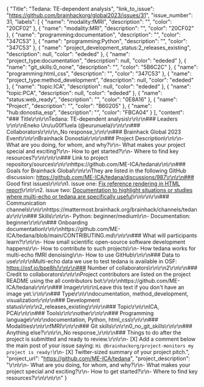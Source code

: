 {
  "Title": "Tedana: TE-dependent analysis",
  "link_to_issue": "https://github.com/brainhackorg/global2023/issues/31",
  "issue_number": 31,
  "labels": [
    {
      "name": "modality:fMRI",
      "description": "",
      "color": "20CF02"
    },
    {
      "name": "modality:MRI",
      "description": "",
      "color": "20CF02"
    },
    {
      "name": "programming:documentation",
      "description": "",
      "color": "347C53"
    },
    {
      "name": "programming:Python",
      "description": "",
      "color": "347C53"
    },
    {
      "name": "project_development_status:2_releases_existing",
      "description": null,
      "color": "ededed"
    },
    {
      "name": "project_type:documentation",
      "description": null,
      "color": "ededed"
    },
    {
      "name": "git_skills:0_none",
      "description": "",
      "color": "5B6C2C"
    },
    {
      "name": "programming:html_css",
      "description": "",
      "color": "347C53"
    },
    {
      "name": "project_type:method_development",
      "description": null,
      "color": "ededed"
    },
    {
      "name": "topic:ICA",
      "description": null,
      "color": "ededed"
    },
    {
      "name": "topic:PCA",
      "description": null,
      "color": "ededed"
    },
    {
      "name": "status:web_ready",
      "description": "",
      "color": "0E8A16"
    },
    {
      "name": "Project",
      "description": "",
      "color": "B60205"
    },
    {
      "name": "hub:donostia_esp",
      "description": "",
      "color": "FBCA04"
    }
  ],
  "content": "### Title\r\n\r\nTedana: TE-dependent analysis\r\n\r\n### Leaders \r\n\r\nEneko Uru\u00f1uela (@eurunuela)\r\n\r\n### Collaborators\r\n\r\n_No response_\r\n\r\n### Brainhack Global 2023 Event\r\n\r\nBrainhack Donostia\r\n\r\n### Project Description\r\n\r\n- What are you doing, for whom, and why?\r\n- What makes your project special and exciting?\r\n- How to get started?\r\n- Where to find key resources?\r\n\r\n\r\n### Link to project repository/sources\r\n\r\nhttps://github.com/ME-ICA/tedana\r\n\r\n### Goals for Brainhack Global\r\n\r\nThey are listed in the following GitHub discussion: https://github.com/ME-ICA/tedana/discussions/987\r\n\r\n### Good first issues\r\n\r\n1. issue one: [Fix reference rendering in HTML report](https://github.com/ME-ICA/tedana/issues/986)\r\n\r\n2. issue two: [Documentation to highlight situations or studies where multi-echo or tedana are specifically useful](https://github.com/ME-ICA/tedana/issues/520)\r\n\r\n\r\n### Communication channels\r\n\r\nhttps://mattermost.brainhack.org/brainhack/channels/tedana\r\n\r\n### Skills\r\n\r\n- Python: beginner/medium\r\n- Documentation: beginner\r\n\r\n### Onboarding documentation\r\n\r\nhttps://github.com/ME-ICA/tedana/blob/main/CONTRIBUTING.md\r\n\r\n### What will participants learn?\r\n\r\n- How small scientific open-source software development happens\r\n- How to contribute to such projects\r\n- How tedana works for multi-echo fMRI denoising\r\n- How to use GitHub\r\n\r\n### Data to use\r\n\r\nMulti-echo data we use to test tedana is available in OSF: https://osf.io/bpe8h/\r\n\r\n### Number of collaborators\r\n\r\n2\r\n\r\n### Credit to collaborators\r\n\r\nProject contributors are listed on the project README using the all contributors bot:\r\n\r\nhttps://github.com/ME-ICA/tedana\r\n\r\n### Image\r\n\r\nLeave this text if you don't have an image yet.\r\n\r\n### Type\r\n\r\ndocumentation, method_development, visualization\r\n\r\n### Development status\r\n\r\n2_releases_existing\r\n\r\n### Topic\r\n\r\nICA, PCA\r\n\r\n### Tools\r\n\r\nother\r\n\r\n### Programming language\r\n\r\ndocumentation, Python, html_css\r\n\r\n### Modalities\r\n\r\nfMRI\r\n\r\n### Git skills\r\n\r\n0_no_git_skills\r\n\r\n### Anything else?\r\n\r\n_No response_\r\n\r\n### Things to do after the project is submitted and ready to review.\r\n\r\n- [X] Add a comment below the main post of your issue saying: `Hi @brainhackorg/project-monitors my project is ready!`\r\n- [X] Twitter-sized summary of your project pitch.",
  "project_url": "https://github.com/ME-ICA/tedana",
  "project_description": "\r\n\r\n- What are you doing, for whom, and why?\r\n- What makes your project special and exciting?\r\n- How to get started?\r\n- Where to find key resources?\r\n\r\n\r\n"
}